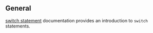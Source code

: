 ## General

[switch statement][switch-statement] documentation provides an introduction to `switch` statements.

[switch-statement]: https://docs.microsoft.com/en-us/dotnet/csharp/language-reference/keywords/switch
